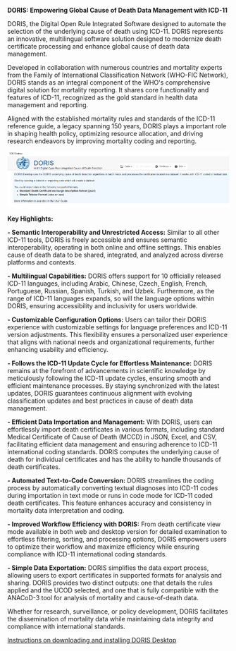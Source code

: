 
**DORIS: Empowering Global Cause of Death Data Management with ICD-11**

DORIS, the Digital Open Rule Integrated Software designed to automate the selection of the underlying cause of death using ICD-11. DORIS represents an innovative, multilingual software solution designed to modernize death certificate processing and enhance global cause of death data management.

Developed in collaboration with numerous countries and mortality experts from the Family of International Classification Network (WHO-FIC Network), DORIS stands as an integral component of the WHO's comprehensive digital solution for mortality reporting. It shares core functionality and features of ICD-11, recognized as the gold standard in health data management and reporting.

Aligned with the established mortality rules and standards of the ICD-11 reference guide, a legacy spanning 150 years, DORIS plays a important role in shaping health policy, optimizing resource allocation, and driving research endeavors by improving mortality coding and reporting.

![dorisdesktoppicture](img/Desktopversion24.png)

**Key Highlights:**

**- Semantic Interoperability and Unrestricted Access:**
Similar to all other ICD-11 tools, DORIS is freely accessible and ensures semantic interoperability, operating in both online and offline settings. This enables cause of death data to be shared, integrated, and analyzed across diverse platforms and contexts.

**- Multilingual Capabilities:**
DORIS offers support for 10 officially released ICD-11 languages, including Arabic, Chinese, Czech, English, French, Portuguese, Russian, Spanish, Turkish, and Uzbek. Furthermore, as the range of ICD-11 languages expands, so will the language options within DORIS, ensuring accessibility and inclusivity for users worldwide.

**- Customizable Configuration Options:**
Users can tailor their DORIS experience with customizable settings for language preferences and ICD-11 version adjustments. This flexibility ensures a personalized user experience that aligns with national needs and organizational requirements, further enhancing usability and efficiency.

**- Follows the ICD-11 Update Cycle for Effortless Maintenance:**
DORIS remains at the forefront of advancements in scientific knowledge by meticulously following the ICD-11 update cycles, ensuring smooth and efficient maintenance processes. By staying synchronized with the latest updates, DORIS guarantees continuous alignment with evolving classification updates and best practices in cause of death data management.

**- Efficient Data Importation and Management:**
With DORIS, users can effortlessly import death certificates in various formats, including standard Medical Certificate of Cause of Death (MCCD) in JSON, Excel, and CSV, facilitating efficient data management and ensuring adherence to ICD-11 international coding standards. DORIS computes the underlying cause of death for individual certificates and has the ability to handle thousands of death certificates.

**- Automated Text-to-Code Conversion:**
DORIS streamlines the coding process by automatically converting textual diagnoses into ICD-11 codes during importation in text mode or runs in code mode for ICD-11 coded death certificates. This feature enhances accuracy and consistency in mortality data interpretation and coding.

**- Improved Workflow Efficiency with DORIS:**
From death certificate view mode available in both web and desktop version for detailed examination to effortless filtering, sorting, and processing options, DORIS empowers users to optimize their workflow and maximize efficiency while ensuring compliance with ICD-11 international coding standards.

**- Simple Data Exportation:**
DORIS simplifies the data export process, allowing users to export certificates in supported formats for analysis and sharing. DORIS provides two distinct outputs: one that details the rules applied and the UCOD selected, and one that is fully compatible with the ANACoD-3 tool for analysis of mortality and cause-of-death data.

Whether for research, surveillance, or policy development, DORIS facilitates the dissemination of mortality data while maintaining data integrity and compliance with international standards.



[Instructions on downloading and installing DORIS Desktop](download-installation.md)
